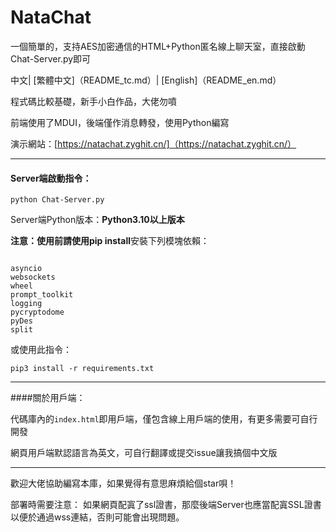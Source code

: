 # NataChat
一個簡單的，支持AES加密通信的HTML+Python匿名線上聊天室，直接啟動Chat-Server.py即可

中文| [繁體中文]（README_tc.md）| [English]（README_en.md）

程式碼比較基礎，新手小白作品，大佬勿噴

前端使用了MDUI，後端僅作消息轉發，使用Python編寫

演示網站：[https://natachat.zyghit.cn/]（https://natachat.zyghit.cn/）

***
#### Server端啟動指令：
``python Chat-Server.py``

Server端Python版本：**Python3.10以上版本**

**注意：**使用前請使用**pip install**安裝下列模塊依賴：
````

asyncio
websockets
wheel
prompt_toolkit
logging
pycryptodome
pyDes
split
````
或使用此指令：

``pip3 install -r requirements.txt``

****
####關於用戶端：

代碼庫內的``index.html``即用戶端，僅包含線上用戶端的使用，有更多需要可自行開發

網頁用戶端默認語言為英文，可自行翻譯或提交issue讓我搞個中文版

***
歡迎大佬協助編寫本庫，如果覺得有意思麻煩給個star唄！

部署時需要注意：
如果網頁配寘了ssl證書，那麼後端Server也應當配寘SSL證書以便於通過wss連結，否則可能會出現問題。
